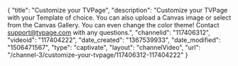{
    "title": "Customize your TVPage",
    "description": "Customize your TVPage with your Template of choice. You can also upload a Canvas image or select from the Canvas Gallery. You can even change the color theme! Contact support@tvpage.com with any questions.",
    "channelid": "117406312",
    "videoid": "117404222",
    "date_created": "1367539933",
    "date_modified": "1506471567",
    "type": "captivate",
    "layout": "channelVideo",
    "url": "\/channel-3\/customize-your-tvpage\/117406312-117404222"
}